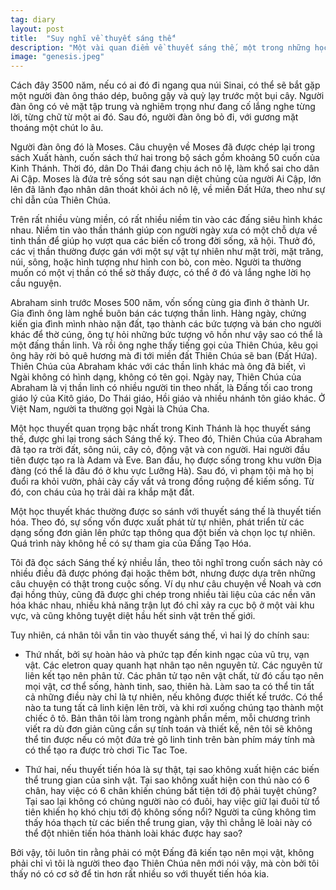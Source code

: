 ```yaml
---
tag: diary
layout: post
title:  "Suy nghĩ về thuyết sáng thế"
description: "Một vài quan điểm về thuyết sáng thế, một trong những học thuyết phổ biến và lâu đời nhất về nguồn gốc tạo thành vũ trụ."
image: "genesis.jpeg"
---
```

Cách đây 3500 năm, nếu có ai đó đi ngang qua núi Sinai, có thể sẽ bắt gặp một người đàn ông tháo dép, buông gậy và quỳ lạy trước một bụi cây. Người đàn ông có vẻ mặt tập trung và nghiêm trọng như đang cố lắng nghe từng lời, từng chữ từ một ai đó. Sau đó, người đàn ông bỏ đi, với gương mặt thoáng một chút lo âu.

Người đàn ông đó là Moses. Câu chuyện về Moses đã được chép lại trong sách Xuất hành, cuốn sách thứ hai trong bộ sách gồm khoảng 50 cuốn của Kinh Thánh. Thời đó, dân Do Thái đang chịu ách nô lệ, làm khổ sai cho dân Ai Cập. Moses là đứa trẻ sống sót sau nạn diệt chủng của người Ai Cập, lớn lên đã lãnh đạo nhân dân thoát khỏi ách nô lệ, về miền Đất Hứa, theo như sự chỉ dẫn của Thiên Chúa.

Trên rất nhiều vùng miền, có rất nhiều niềm tin vào các đấng siêu hình khác nhau. Niềm tin vào thần thánh giúp con người ngày xưa có một chỗ dựa về tinh thần để giúp họ vượt qua các biến cố trong đời sống, xã hội. Thưở đó, các vị thần thường được gán với một sự vật tự nhiên như mặt trời, mặt trăng, núi, sông, hoặc hình tượng như hình con bò, con mèo. Người ta thường muốn có một vị thần có thể sờ thấy được, có thể ở đó và lắng nghe lời họ cầu nguyện.

Abraham sinh trước Moses 500 năm, vốn sống cùng gia đình ở thành Ur. Gia đình ông làm nghề buôn bán các tượng thần linh. Hàng ngày, chứng kiến gia đình mình nhào nặn đất, tạo thành các bức tượng và bán cho người khác để thờ cúng, ông tự hỏi những bức tượng vô hồn như vậy sao có thể là một đấng thần linh. Và rồi ông nghe thấy tiếng gọi của Thiên Chúa, kêu gọi ông hãy rời bỏ quê hương mà đi tới miền đất Thiên Chúa sẽ ban (Đất Hứa). Thiên Chúa của Abraham khác với các thần linh khác mà ông đã biết, vì Ngài không có hình dạng, không có tên gọi. Ngày nay, Thiên Chúa của Abraham là vị thần linh có nhiều người tin theo nhất, là Đấng tối cao trong giáo lý của Kitô giáo, Do Thái giáo, Hồi giáo và nhiều nhánh tôn giáo khác. Ở Việt Nam, người ta thường gọi Ngài là Chúa Cha.

Một học thuyết quan trọng bậc nhất trong Kinh Thánh là học thuyết sáng thế, được ghi lại trong sách Sáng thế ký. Theo đó, Thiên Chúa của Abraham đã tạo ra trời đất, sông núi, cây cỏ, động vật và con người. Hai người đầu tiên được tạo ra là Adam và Eve. Ban đầu, họ được sống trong khu vườn Địa đàng (có thể là đâu đó ở khu vực Lưỡng Hà). Sau đó, vì phạm tội mà họ bị đuổi ra khỏi vườn, phải cày cấy vất vả trong đồng ruộng để kiếm sống. Từ đó, con cháu của họ trải dài ra khắp mặt đất.

Một học thuyết khác thường được so sánh với thuyết sáng thế là thuyết tiến hóa. Theo đó, sự sống vốn được xuất phát từ tự nhiên, phát triển từ các dạng sống đơn giản lên phức tạp thông qua đột biến và chọn lọc tự nhiên. Quá trình này không hề có sự tham gia của Đấng Tạo Hóa.

Tôi đã đọc sách Sáng thế ký nhiều lần, theo tôi nghĩ trong cuốn sách này có nhiều điều đã được phóng đại hoặc thêm bớt, nhưng được dựa trên những câu chuyện có thật trong cuộc sống. Ví dụ như câu chuyện về Noah và cơn đại hồng thủy, cũng đã được ghi chép trong nhiều tài liệu của các nền văn hóa khác nhau, nhiều khả năng trận lụt đó chỉ xảy ra cục bộ ở một vài khu vực, và cũng không tuyệt diệt hầu hết sinh vật trên thế giới.

Tuy nhiên, cá nhân tôi vẫn tin vào thuyết sáng thế, vì hai lý do chính sau:

- Thứ nhất, bởi sự hoàn hảo và phức tạp đến kinh ngạc của vũ trụ, vạn vật. Các eletron quay quanh hạt nhân tạo nên nguyên tử. Các nguyên tử liên kết tạo nên phân tử. Các phân tử tạo nên vật chất, từ đó cấu tạo nên mọi vật, cơ thể sống, hành tinh, sao, thiên hà. Làm sao ta có thể tin tất cả những điều này chỉ là tự nhiên, nếu không được thiết kế trước. Có thể nào ta tung tất cả linh kiện lên trời, và khi rơi xuống chúng tạo thành một chiếc ô tô. Bản thân tôi làm trong ngành phần mềm, mỗi chương trình viết ra dù đơn giản cũng cần sự tính toán và thiết kế, nên tôi sẽ không thể tin được nếu có một đứa trẻ gõ linh tinh trên bàn phím máy tính mà có thể tạo ra được trò chơi Tic Tac Toe.

- Thứ hai, nếu thuyết tiến hóa là sự thật, tại sao không xuất hiện các biến thể trung gian của sinh vật. Tại sao không xuất hiện con thú nào có 6 chân, hay việc có 6 chân khiến chúng bất tiện tới độ phải tuyệt chủng? Tại sao lại không có chủng người nào có đuôi, hay việc giữ lại đuôi từ tổ tiên khiến họ khó chịu tới độ không sống nổi? Người ta cũng không tìm thấy hóa thạch từ các biến thể trung gian, vậy thì chẳng lẽ loài này có thể đột nhiên tiến hóa thành loài khác được hay sao?

Bởi vậy, tôi luôn tin rằng phải có một Đấng đã kiến tạo nên mọi vật, không phải chỉ vì tôi là người theo đạo Thiên Chúa nên mới nói vậy, mà còn bởi tôi thấy nó có cơ sở để tin hơn rất nhiều so với thuyết tiến hóa kia.